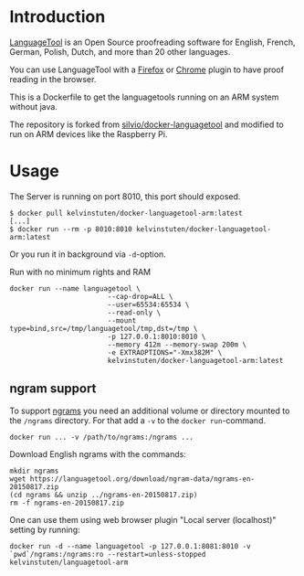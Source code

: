 
# Introduction

[LanguageTool] is an Open Source proof­reading software for English, French,
German, Polish, Dutch, and more than 20 other languages.

You can use LanguageTool with a [Firefox] or [Chrome] plugin to have proof reading in the browser.

This is a Dockerfile to get the languagetools running on an ARM system without java. 

The repository is forked from [silvio/docker-languagetool] and modified to run on ARM devices like the Raspberry Pi.

[LanguageTool]: https://www.languagetool.org/
[Firefox]: https://addons.mozilla.org/firefox/addon/languagetoolfx/
[Chrome]: https://chrome.google.com/webstore/detail/grammar-and-spell-checker/oldceeleldhonbafppcapldpdifcinji
[silvio/docker-languagetool]: https://github.com/silvio/docker-languagetool

# Usage

The Server is running on port 8010, this port should exposed.

    $ docker pull kelvinstuten/docker-languagetool-arm:latest
    [...]
    $ docker run --rm -p 8010:8010 kelvinstuten/docker-languagetool-arm:latest

Or you run it in background via `-d`-option.

Run with no minimum rights and RAM
```
docker run --name languagetool \
                        --cap-drop=ALL \
                        --user=65534:65534 \
                        --read-only \
                        --mount type=bind,src=/tmp/languagetool/tmp,dst=/tmp \
                        -p 127.0.0.1:8010:8010 \
                        --memory 412m --memory-swap 200m \
                        -e EXTRAOPTIONS="-Xmx382M" \
                        kelvinstuten/docker-languagetool-arm:latest
```

## ngram support

To support [ngrams] you need an additional volume or directory mounted to the
`/ngrams` directory. For that add a `-v` to the `docker run`-command.

    docker run ... -v /path/to/ngrams:/ngrams ...

[ngrams]: http://wiki.languagetool.org/finding-errors-using-n-gram-data


Download English ngrams with the commands:

    mkdir ngrams
    wget https://languagetool.org/download/ngram-data/ngrams-en-20150817.zip
    (cd ngrams && unzip ../ngrams-en-20150817.zip)
    rm -f ngrams-en-20150817.zip


One can use them using web browser plugin "Local server (localhost)" setting by running:

    docker run -d --name languagetool -p 127.0.0.1:8081:8010 -v `pwd`/ngrams:/ngrams:ro --restart=unless-stopped kelvinstuten/languagetool-arm 
